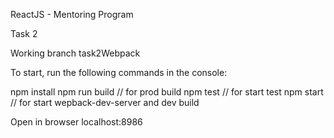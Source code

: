 ReactJS - Mentoring Program

Task 2

Working branch task2Webpack

To start, run the following commands in the console:

npm install
npm run build                   // for prod build
npm test                        // for start test
npm start                       // for start wepback-dev-server and dev build


Open in browser localhost:8986

